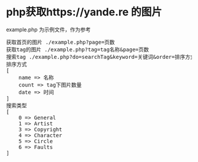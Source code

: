 # php获取https://yande.re 的图片

example.php 为示例文件，作为参考
<pre>
获取首页的图片 ./example.php?page=页数
获取tag的图片 ./example.php?tag=tag名称&page=页数
搜索tag ./example.php?do=searchTag&keyword=关键词&order=排序方式&type=搜索类型
排序方式 
[
	name => 名称
	count => tag下图片数量
	date => 时间
]
搜索类型 	
[
	0 => General
	1 => Artist
	3 => Copyright
	4 => Character
	5 => Circle
	6 => Faults
]
</pre>
